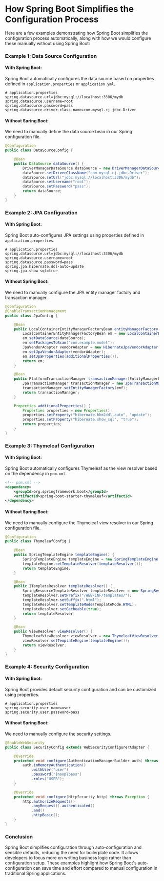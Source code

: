 # How Spring Boot Simplifies the Configuration Process

Here are a few examples demonstrating how Spring Boot simplifies the configuration process automatically, along with how we would configure these manually without using Spring Boot:

### Example 1: Data Source Configuration

#### With Spring Boot:
Spring Boot automatically configures the data source based on properties defined in `application.properties` or `application.yml`.

```properties
# application.properties
spring.datasource.url=jdbc:mysql://localhost:3306/mydb
spring.datasource.username=root
spring.datasource.password=pass
spring.datasource.driver-class-name=com.mysql.cj.jdbc.Driver
```

#### Without Spring Boot:
We need to manually define the data source bean in our Spring configuration file.

```java
@Configuration
public class DataSourceConfig {

    @Bean
    public DataSource dataSource() {
        DriverManagerDataSource dataSource = new DriverManagerDataSource();
        dataSource.setDriverClassName("com.mysql.cj.jdbc.Driver");
        dataSource.setUrl("jdbc:mysql://localhost:3306/mydb");
        dataSource.setUsername("root");
        dataSource.setPassword("pass");
        return dataSource;
    }
}
```

### Example 2: JPA Configuration

#### With Spring Boot:
Spring Boot auto-configures JPA settings using properties defined in `application.properties`.

```properties
# application.properties
spring.datasource.url=jdbc:mysql://localhost:3306/mydb
spring.datasource.username=root
spring.datasource.password=pass
spring.jpa.hibernate.ddl-auto=update
spring.jpa.show-sql=true
```

#### Without Spring Boot:
We need to manually configure the JPA entity manager factory and transaction manager.

```java
@Configuration
@EnableTransactionManagement
public class JpaConfig {

    @Bean
    public LocalContainerEntityManagerFactoryBean entityManagerFactory(DataSource dataSource) {
        LocalContainerEntityManagerFactoryBean em = new LocalContainerEntityManagerFactoryBean();
        em.setDataSource(dataSource);
        em.setPackagesToScan("com.example.model");
        JpaVendorAdapter vendorAdapter = new HibernateJpaVendorAdapter();
        em.setJpaVendorAdapter(vendorAdapter);
        em.setJpaProperties(additionalProperties());
        return em;
    }

    @Bean
    public PlatformTransactionManager transactionManager(EntityManagerFactory emf) {
        JpaTransactionManager transactionManager = new JpaTransactionManager();
        transactionManager.setEntityManagerFactory(emf);
        return transactionManager;
    }

    Properties additionalProperties() {
        Properties properties = new Properties();
        properties.setProperty("hibernate.hbm2ddl.auto", "update");
        properties.setProperty("hibernate.show_sql", "true");
        return properties;
    }
}
```

### Example 3: Thymeleaf Configuration

#### With Spring Boot:
Spring Boot automatically configures Thymeleaf as the view resolver based on the dependency in `pom.xml`.

```xml
<!-- pom.xml -->
<dependency>
    <groupId>org.springframework.boot</groupId>
    <artifactId>spring-boot-starter-thymeleaf</artifactId>
</dependency>
```

#### Without Spring Boot:
We need to manually configure the Thymeleaf view resolver in our Spring configuration file.

```java
@Configuration
public class ThymeleafConfig {

    @Bean
    public SpringTemplateEngine templateEngine() {
        SpringTemplateEngine templateEngine = new SpringTemplateEngine();
        templateEngine.setTemplateResolver(templateResolver());
        return templateEngine;
    }

    @Bean
    public ITemplateResolver templateResolver() {
        SpringResourceTemplateResolver templateResolver = new SpringResourceTemplateResolver();
        templateResolver.setPrefix("/WEB-INF/templates/");
        templateResolver.setSuffix(".html");
        templateResolver.setTemplateMode(TemplateMode.HTML);
        templateResolver.setCacheable(true);
        return templateResolver;
    }

    @Bean
    public ViewResolver viewResolver() {
        ThymeleafViewResolver viewResolver = new ThymeleafViewResolver();
        viewResolver.setTemplateEngine(templateEngine());
        return viewResolver;
    }
}
```

### Example 4: Security Configuration

#### With Spring Boot:
Spring Boot provides default security configuration and can be customized using properties.

```properties
# application.properties
spring.security.user.name=user
spring.security.user.password=pass
```

#### Without Spring Boot:
We need to manually configure the security settings.

```java
@EnableWebSecurity
public class SecurityConfig extends WebSecurityConfigurerAdapter {

    @Override
    protected void configure(AuthenticationManagerBuilder auth) throws Exception {
        auth.inMemoryAuthentication()
            .withUser("user")
            .password("{noop}pass")
            .roles("USER");
    }

    @Override
    protected void configure(HttpSecurity http) throws Exception {
        http.authorizeRequests()
            .anyRequest().authenticated()
            .and()
            .httpBasic();
    }
}
```

### Conclusion
Spring Boot simplifies configuration through auto-configuration and sensible defaults, reducing the need for boilerplate code. It allows developers to focus more on writing business logic rather than configuration setup. These examples highlight how Spring Boot's auto-configuration can save time and effort compared to manual configuration in traditional Spring applications.
